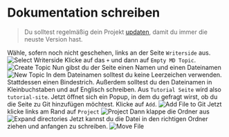 # Dokumentation schreiben

> Du solltest regelmäßig dein Projekt [updaten](update-project.md#update), damit du immer die neuste Version hast.

<procedure title="Neue Seite erstellen" id="new-page">
<step>
Wähle, sofern noch nicht geschehen, links an der Seite <code>Writerside</code> aus.
<img src="write-documentation-first.png" alt="Select Writerside" style="block"/>
</step>
<step>
Klicke auf das <code>+</code> und dann auf <code>Empty MD Topic</code>.
<img src="write-documentation-second.png" alt="Create Topic" style="block" thumbnail="true" theme="dark"/>
</step>
<step>
Nun gibst du der Seite einen Namen und einen Dateinamen
<img src="write-documentation-third.png" alt="New Topic" style="block"/>
<note>
In dem Dateinamen solltest du keine Leerzeichen verwenden. Stattdessen einen Bindestrich.
Außerdem solltest du den Dateinamen in Kleinbuchstaben und auf Englisch schreiben.
Aus <code>Tutorial Seite</code> wird also <code>tutorial-site</code>.
</note>
</step>
<step>
Jetzt öffnet sich ein Popup, in dem du gefragt wirst, ob du die Seite zu Git hinzufügen möchtest.
Klicke auf <code>Add</code>.
<img src="write-documentation-fourth.png" alt="Add File to Git" style="block"/>
</step>
<step>
Jetzt klicke links am Rand auf <code>Project</code>
<img src="write-documentation-fifth.png" alt="Project" style="block"/>
</step>
<step>
Dann klappe die Ordner aus
<img src="write-documentation-sixth.png" alt="Expand directories" style="block" thumbnail="true"/>
</step>
<step>
Jetzt kannst du die Datei in den richtigen Ordner ziehen und anfangen zu schreiben.
<img src="write-documentation-seventh.gif" alt="Move File" thumbnail="true"/>
</step>
</procedure>